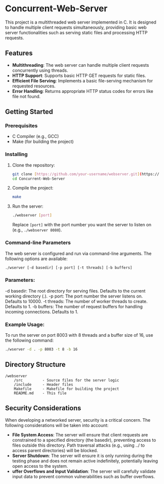 # Concurrent-Web-Server

This project is a multithreaded web server implemented in C. It is designed to handle multiple client requests simultaneously, providing basic web server functionalities such as serving static files and processing HTTP requests.

## Features

- **Multithreading**: The web server can handle multiple client requests concurrently using threads.
- **HTTP Support**: Supports basic HTTP GET requests for static files.
- **Efficient File Serving**: Implements a basic file-serving mechanism for requested resources.
- **Error Handling**: Returns appropriate HTTP status codes for errors like file not found.

## Getting Started

### Prerequisites

- C Compiler (e.g., GCC)
- Make (for building the project)

### Installing

1. Clone the repository:

   ```bash
   git clone [https://github.com/your-username/webserver.git](https://github.com/SkanderChayoukhi/Concurrent-Web-Server.git)
   cd Concurrent-Web-Server
   ```

2. Compile the project:

   ```bash
   make
   ```

3. Run the server:

   ```bash
   ./webserver [port]
   ```

   Replace `[port]` with the port number you want the server to listen on (e.g., `./webserver 8080`).

### Command-line Parameters
The web server is configured and run via command-line arguments. The following options are available:

   ```bash
   ./wserver [-d basedir] [-p port] [-t threads] [-b buffers]
   ```

### Parameters:
-d basedir: The root directory for serving files. Defaults to the current working directory (.).
-p port: The port number the server listens on. Defaults to 10000.
-t threads: The number of worker threads to create. Defaults to 1.
-b buffers: The number of request buffers for handling incoming connections. Defaults to 1.
### Example Usage:
To run the server on port 8003 with 8 threads and a buffer size of 16, use the following command:

   ```bash
   ./wserver -d . -p 8003 -t 8 -b 16
   ```



## Directory Structure

```
/webserver
    /src         - Source files for the server logic
    /include     - Header files
    Makefile     - Makefile for building the project
    README.md    - This file
```

## Security Considerations
When developing a networked server, security is a critical concern. The following considerations will be taken into account:

- **File System Access**: The server will ensure that client requests are constrained to a specified directory (the basedir), preventing access to files outside this directory. Path traversal attacks (e.g., using ../ to access parent directories) will be blocked.
- **Server Shutdown**: The server will ensure it is only running during the testing phase and does not remain active indefinitely, potentially leaving open access to the system.
- **uffer Overflows and Input Validation**: The server will carefully validate input data to prevent common vulnerabilities such as buffer overflows.
